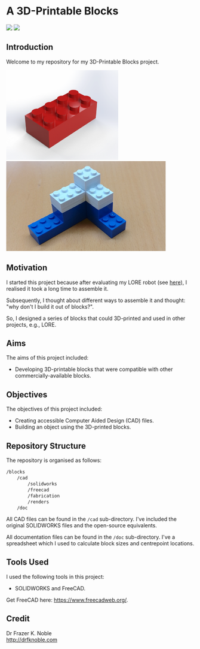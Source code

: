# A 3D-Printable Blocks

![](https://img.shields.io/badge/CAD-SOLIDWORKS-red)
![](https://img.shields.io/badge/CAD-FreeCAD-red)

## Introduction

Welcome to my repository for my 3D-Printable Blocks project.

<div>
    <img src="./cad/renders/8_block.png" style="height:240px;">
    <img src="./doc/img/blocks.png" style="height:240px;">
</div>

## Motivation

I started this project because after evaluating my LORE robot (see [here](https://github.com/drfknoble/lore)), I realised it took a long time to assemble it.

Subsequently, I thought about different ways to assemble it and thought: "why don't I build it out of blocks?". 

So, I designed a series of blocks that could 3D-printed and used in other projects, e.g., LORE.

## Aims

The aims of this project included:
- Developing 3D-printable blocks that were compatible with other commercially-available blocks.

## Objectives

The objectives of this project included:
- Creating accessible Computer Aided Design (CAD) files.
- Building an object using the 3D-printed blocks.

## Repository Structure

The repository is organised as follows:

```console
/blocks         
    /cad                          
        /solidworks                    
        /freecad  
        /fabrication
        /renders      
    /doc               
```

All CAD files can be found in the `/cad` sub-directory. I've included the original SOLIDWORKS files and the open-source equivalents.

All documentation files can be found in the `/doc` sub-directory. I've a spreadsheet which I used to calculate block sizes and centrepoint locations.

## Tools Used

I used the following tools in this project:
- SOLIDWORKS and FreeCAD.

Get FreeCAD here: https://www.freecadweb.org/.  

## Credit

Dr Frazer K. Noble  
http://drfknoble.com
